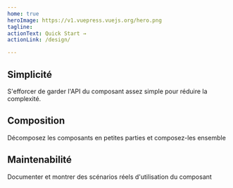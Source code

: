 ```yaml
---
home: true
heroImage: https://v1.vuepress.vuejs.org/hero.png
tagline: 
actionText: Quick Start →
actionLink: /design/

---
```


<div class="features">
  <div class="feature">
    <h2>Simplicité </h2>
    <p>S'efforcer de garder l'API du composant assez simple pour réduire la complexité.</p>
   
  </div>
  <div class="feature">
    <h2>Composition</h2>
    <p>Décomposez les composants en petites parties et composez-les ensemble</p>
  </div>
  <div class="feature">
    <h2>Maintenabilité</h2>
    <p>Documenter et montrer des scénarios réels d'utilisation du composant</p>
    
  </div>
</div>
